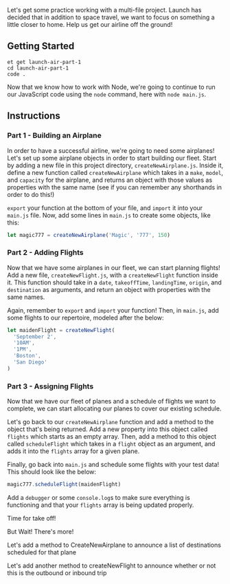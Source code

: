 Let's get some practice working with a multi-file project. Launch has decided that in addition to space travel, we want to focus on something a little closer to home. Help us get our airline off the ground!

## Getting Started

```no-highlight
et get launch-air-part-1
cd launch-air-part-1
code .
```

Now that we know how to work with Node, we're going to continue to run our JavaScript code using the `node` command, here with `node main.js`.

## Instructions

### Part 1 - Building an Airplane

In order to have a successful airline, we're going to need some airplanes! Let's set up some airplane objects in order to start building our fleet. Start by adding a new file in this project directory, `createNewAirplane.js`. Inside it, define a new function called `createNewAirplane` which takes in a `make`, `model`, and `capacity` for the airplane, and returns an object with those values as properties with the same name (see if you can remember any shorthands in order to do this!)

`export` your function at the bottom of your file, and `import` it into your `main.js` file. Now, add some lines in `main.js` to create some objects, like this:

```javascript
let magic777 = createNewAirplane('Magic', '777', 150)
```

### Part 2 - Adding Flights

Now that we have some airplanes in our fleet, we can start planning flights! Add a new file, `createNewFlight.js`, with a `createNewFlight` function inside it. This function should take in a `date`, `takeoffTime`, `landingTime`, `origin`, and `destination` as arguments, and return an object with properties with the same names.

Again, remember to `export` and `import` your function! Then, in `main.js`, add some flights to our repertoire, modeled after the below:

```javascript
let maidenFlight = createNewFlight(
  'September 2',
  '10AM',
  '1PM',
  'Boston',
  'San Diego'
)
```

### Part 3 - Assigning Flights

Now that we have our fleet of planes and a schedule of flights we want to complete, we can start allocating our planes to cover our existing schedule.

Let's go back to our `createNewAirplane` function and add a method to the object that's being returned. Add a new property into this object called `flights` which starts as an empty array. Then, add a method to this object called `scheduleFlight` which takes in a `flight` object as an argument, and adds it into the `flights` array for a given plane.

Finally, go back into `main.js` and schedule some flights with your test data! This should look like the below:

```javascript
magic777.scheduleFlight(maidenFlight)
```

Add a `debugger` or some `console.log`s to make sure everything is functioning and that your `flights` array is being updated properly.

Time for take off!

But Wait! There's more!

Let's add a method to CreateNewAirplane to announce a list of destinations scheduled for that plane

Let's add another method to createNewFlight to announce whether or not this is the outbound or inbound trip

